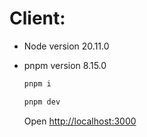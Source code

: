 <h1>Client:</h1>

- Node version 20.11.0
- pnpm version 8.15.0

  ```bash
  pnpm i

  pnpm dev
  ```

  Open [http://localhost:3000](http://localhost:3000)
